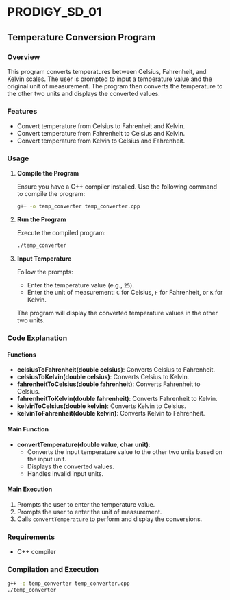 # PRODIGY_SD_01
## Temperature Conversion Program

### Overview

This program converts temperatures between Celsius, Fahrenheit, and Kelvin scales. The user is prompted to input a temperature value and the original unit of measurement. The program then converts the temperature to the other two units and displays the converted values.

### Features

- Convert temperature from Celsius to Fahrenheit and Kelvin.
- Convert temperature from Fahrenheit to Celsius and Kelvin.
- Convert temperature from Kelvin to Celsius and Fahrenheit.

### Usage

1. **Compile the Program**

   Ensure you have a C++ compiler installed. Use the following command to compile the program:

   ```sh
   g++ -o temp_converter temp_converter.cpp
   ```

2. **Run the Program**

   Execute the compiled program:

   ```sh
   ./temp_converter
   ```

3. **Input Temperature**

   Follow the prompts:
   
   - Enter the temperature value (e.g., `25`).
   - Enter the unit of measurement: `C` for Celsius, `F` for Fahrenheit, or `K` for Kelvin.

   The program will display the converted temperature values in the other two units.

### Code Explanation

#### Functions

- **celsiusToFahrenheit(double celsius)**: Converts Celsius to Fahrenheit.
- **celsiusToKelvin(double celsius)**: Converts Celsius to Kelvin.
- **fahrenheitToCelsius(double fahrenheit)**: Converts Fahrenheit to Celsius.
- **fahrenheitToKelvin(double fahrenheit)**: Converts Fahrenheit to Kelvin.
- **kelvinToCelsius(double kelvin)**: Converts Kelvin to Celsius.
- **kelvinToFahrenheit(double kelvin)**: Converts Kelvin to Fahrenheit.

#### Main Function

- **convertTemperature(double value, char unit)**:
  - Converts the input temperature value to the other two units based on the input unit.
  - Displays the converted values.
  - Handles invalid input units.

#### Main Execution

1. Prompts the user to enter the temperature value.
2. Prompts the user to enter the unit of measurement.
3. Calls `convertTemperature` to perform and display the conversions.

### Requirements

- C++ compiler

### Compilation and Execution

```sh
g++ -o temp_converter temp_converter.cpp
./temp_converter
```
